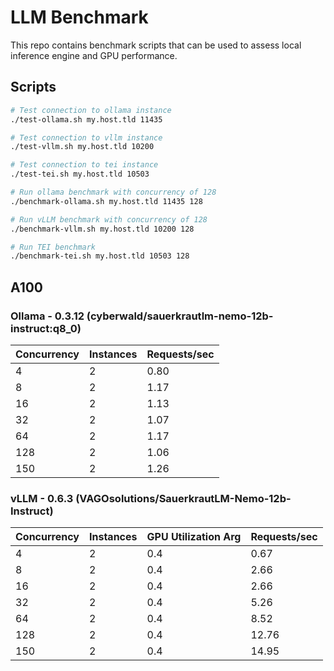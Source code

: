 # LLM Benchmark

This repo contains benchmark scripts that can be used to assess local inference engine and GPU performance.

## Scripts

```bash
# Test connection to ollama instance
./test-ollama.sh my.host.tld 11435

# Test connection to vllm instance
./test-vllm.sh my.host.tld 10200

# Test connection to tei instance
./test-tei.sh my.host.tld 10503
```

```bash
# Run ollama benchmark with concurrency of 128
./benchmark-ollama.sh my.host.tld 11435 128

# Run vLLM benchmark with concurrency of 128
./benchmark-vllm.sh my.host.tld 10200 128

# Run TEI benchmark
./benchmark-tei.sh my.host.tld 10503 128
```

## A100

### Ollama - 0.3.12 (cyberwald/sauerkrautlm-nemo-12b-instruct:q8_0) 

| Concurrency | Instances | Requests/sec  |
|-------------|-----------|---------------|
| 4           | 2         | 0.80          |
| 8           | 2         | 1.17          |
| 16          | 2         | 1.13          |
| 32          | 2         | 1.07          |
| 64          | 2         | 1.17          |
| 128         | 2         | 1.06          |
| 150         | 2         | 1.26          |


### vLLM - 0.6.3 (VAGOsolutions/SauerkrautLM-Nemo-12b-Instruct)

| Concurrency | Instances | GPU Utilization Arg | Requests/sec  |
|-------------|-----------|---------------------|---------------|
| 4           | 2         | 0.4                 | 0.67          |
| 8           | 2         | 0.4                 | 2.66          |
| 16          | 2         | 0.4                 | 2.66          |
| 32          | 2         | 0.4                 | 5.26          |
| 64          | 2         | 0.4                 | 8.52          |
| 128         | 2         | 0.4                 | 12.76         |
| 150         | 2         | 0.4                 | 14.95         |
